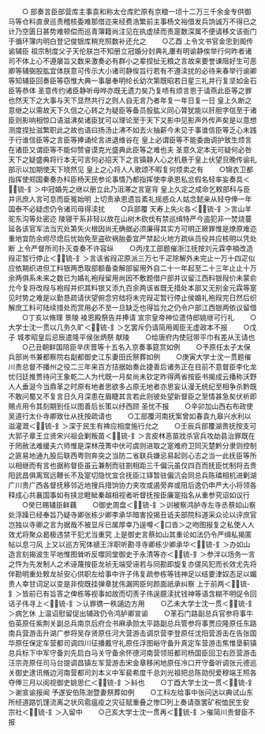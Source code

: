 <!-- { "loadSidebar": true } -->
　　○  部奏言臣部营库主事袁和称太仓库贮原有京粮一顷十二万三千余金专供御马等仓料直隶巡责稽核委难那借迩来经费浩繁前主事杨文裕借发兵饷诚万不得已之计乃空匮日甚势难顿偿而巡青簿籍尚注见在执虚牍而责寔数深属不便请移文该衙门于循环簿内明白登记俊银库稍充照数补还允之
　　○乙酉  上令文书官金忠到阁传谕辅臣  祖宗制度父子天伦朕岂不知册立冠婚分封典礼廔有明谕静俟举行何昨者诸司不体上心不遵屡旨又数来激奏必有群小之辈捏扯无粮之言故来要誉谏阻好生可恶卿等辅弼股肱宜体朕意可传示大小诸司静俟旨行若有不遵渎扰的必待来春举行谕卿等知辅臣回奏臣等窃惟大典一事屡奉明纶长幼次第既昭若日星三礼并行复坚如金石臣等恭体  圣意传约诸臣静听毋哗亦既无遗力矣乃复啧有烦言恩于请燕此臣等之罪也然天下之大事与天下显然共行之则人自无言乃者年复一年日复一日  皇上久断之意继之以需故天下久信之心转之为疑臣等备员股肱义同心膂犹能以肝胆字信至于诸臣则影响相惊口语滋沸矣诸臣犹可以理论至于天下又影中见影声外传声矣是以意想测度捏扯滋繁职此之故也语曰扬汤止沸不如去火抽薪今未见于事谁信臣等乏心未践于行谁信臣等之言臣等捧诵纶言进退维谷在  皇上必谓臣等不能委曲调护致生烦言在诸臣又谓臣等不能仰赞睿谟克光盛典此臣等之难也夫  圣意久定本无可疑何必咎天下之疑盛典将行本无可言何必招天下之言镇静人心之机悬于皇上伏望旦晚传谕礼部示以加期使天下晓然见  皇上之心将人人歌颂不暇复何烦卖之有
　　○锦衣卫都指挥使郑国秦奏办科臣杨天民参论事情乃都指挥使李承恩私忿假名轻率妄奏具＜锍-釒＞中冠婚先之继以册立此乃沮滞之言寔背  皇上久定之成命乞敕部科与臣并讯庶人言可息而臣冤始明  上切责承恩遗旨紊礼摇惑众人姑念懿亲从轻夺俸一年国泰不必疑虑仍令诸司毋得渎扰
　　○兵部覆  天寿上失火各＜锍-釒＞言山羊驼东沟等处密迩  陵寝干系非轻以故在山树木砍伐有禁巡缉特严今盗犯非一焚烧蔓延各该官军法当宄处第失火根因尚无确据必须廉得其实方可明正厥罪惟是燎原难迩重地宜防余烬尽熄后忧始免至盗砍祸胎委宜严禁起火地方疏纵员役并应核明以凭处断  上令严督所司扑灭查奏不许容纵
　　○丙戌工部题催浙江抚按刘元霖李楠改造叚疋暂行停止＜锍-釒＞言该省叚疋原派三万七千疋除解外未完止一万十四疋似应依期织进但工料银两悉取部额备查解部留用外自二十一年起至二十三年止止十万余两俱系未来之数已为婚礼袍叚留用尚因不敷题借户部并议留江西料银叚价未蒙俞允今复将改叚与袍叚并织其料银又添九百余两该省既无措处本部又无别金元霖等寔见时势之难是以勤恳疏请伏望俯念穷绌将未完叚疋暂行停止侯婚礼袍叚完日然后织解庶工料可陆续措处而赏用必不至一旦缺乏也得旨允之仍令户部江西银两依议留借
　　○丁亥以脩理  景陵  裬恩殿祭告并捧请  宣宗皇帝神位遣侍郎姚继可行礼
　　○大学士沈一贯以几务久旷＜锍-釒＞乞罢斥仍请简用阁臣无虚政本不报
　　○戊子  城孝昭皇后忌辰遣隆平侯张炳祭  献陵
　　○给唐府内使冠带平巾有差从王请也
　　○己丑朝鲜国陪臣辛庆晋等十五名入京奏事筵赏如例
　　○予原任太子太保兵部尚书兼都察院右副都御史江东妻田氏祭葬如例
　　○庚寅大学士沈一贯题催川贵总督不播州之役二三年来百方拮据始奏此捷善后诸务正在目前不意督臣李化龙忧归廷推贾待问王象乾二人为代既一月矣尚未钦定昨得两省按臣书揭成云播称沃野人人垂涎今当鼎革之时原有地者思欲多占原无地者亦思妄认漫无统纪至相争杀黔既不敢问蜀又不复言日久月深患在眉睫其言若此则彼处望新督臣之至情甚急矣伏祈即赐点用令其刻期到任以图善后长策以纾西顾  圣忧不报
　　○辛卯加山西右布政使吴道行太仆寺卿致仕从抚按疏请也
　　○工部覆河南抚案曾如春袁九皋兴水利以滋灌溉＜锍-釒＞深于民生有禆应相度施行允之
　　○壬辰兵部覆湖贵抚按支可大郭子章王立贤宋兴祖会剿叛苗＜锍-釒＞言皮林恶苗戕杀官兵攻劫县治罪既在于罔赦法难缓夫六师惟是深林茂箐中伏可虞则进取之寔难府卫同灭楚黔分隶则控制之匪易地通九股后联西粤则奔突之当防二省联兵嫌忌易起则心志之当一此抚臣等所以相继而有言也据称督臣虽云兼制而驻劄相距三千偏沅虽仅四百而抚臣忧制将去贵阳武昌俱离窎远鞭长不及寔切隐忧宜合抚臣江铎暂驻偏沆会同总兵陈璘相机进剿湖广川贵广西各督抚移邻近地搜兵措饷协力夹攻或遏旁奔或阻后逸仍申严大小将领各释成心共襄国事如有挟忿睚眦秦越相视者听督抚按臣廉寔指名从重参究诏如议行
　　○癸巳赐辅臣鲜藕
　　○御史周盘＜锍-釒＞训被察鸿胪寺左寺丞蔡如山察处浮躁已经奉旨乃疑寺卿张栋少卿李承华暗害投揭丑诋夫部院科道采众论以评庶官岂独以寺卿之言为据哉不被显斥已属厚幸乃逞噂＜口沓＞之吻图报复之私使人人效尤将聚众曷极违禁干犯尤当重究  上是御史言蔡如山其重论如法仍令严缉私揭匿帖以息刁风  上又以巡方宪体禠王泮职听勘寻寺卿栋少卿承华＜锍-釒＞办如山造言刻揭波生平地惟图耸听反噬同堂御史于永清等亦＜锍-釒＞参泮以场务一言之忤为先发制人之术诬蔑按臣龙祯无端受诬若与同勘即旋复亦傞风犯而长效尤先将伴勘明重处敕龙祯安心供职左给事中许子伟复疏参栋等钱神足以结要津奴态足以媚贵人幸甘词足以变是非傥既挂弹章犹伟漏网臣何颜面祇承纠察  上于前两＜锍-釒＞皆前已有旨答之俾栋等视事如故而切责子伟逞臆渎扰钱神等语含糊不明促令回话子伟寻上＜锍-釒＞认罪镌一秩讁边方用
　　○乙未大学士沈一贯＜锍-釒＞病乞休  上温诏慰留促出辅政仍令鸿胪卿宣谕
　　○革石门路副总兵官参将事牛伯英原任紫荆关副总兵南京后府佥书麻承勋太平路副总兵管参将事贾应隆原任东路南兵营游击升湖广参将吴存贤原任河大营游击调京营李登原任沈阳营游击在告张国华原任保定车营都司调四川征播戴守礼原任浮图峪守备升真定车营游击焦惟垦蓟镇总兵标下中军守备刘先启白马关守备余怀德河南营领班都司杨国臣回卫右匝营游击汪宗尧原任司马台提调昌镇左军营游击宋金章移闲地原任冷口开守备听调张元德巡关御史逮讯脩边河南营都司刘本义中军裴希度千总刘光祖把总陈勋倪爱穆端王照各夺俸三月以阅视御史姚思仁＜锍-釒＞紏也
　　○丁酉大学士沈一贯＜锍-釒＞谢宣谕报闻  予遂安伯陈澍暨妻祭葬如例
　　○工科左给事中张问达以典试山东所经道路饥馑流离之状风雹瘟疫之灾征赋重叠之惨□列上奏请亟罢矿税恤民生安  宗社＜锍-釒＞入留中
　　○己亥大学士沈一贯再＜锍-釒＞催简川贵督臣不报
